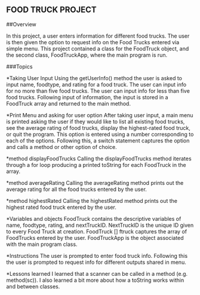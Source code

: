## FOOD TRUCK PROJECT

##Overview

In this project, a user enters information for different food trucks. The user is then given the option to request info on the Food Trucks entered via simple menu. This project contained a class for the FoodTruck object, and the second class, FoodTruckApp, where the main program is run.

###Topics

*Taking User Input
Using the getUserInfo() method the user is asked to input name, foodtype, and rating for a food truck. The user can input info for no more than five food trucks. The user can input info for less than five food trucks. Following input of information, the input is stored in a FoodTruck array and returned to the main method.

*Print Menu and asking for user option
After taking user input, a main menu is printed asking the user if they would like to list all existing food trucks, see the average rating of food trucks, display the highest-rated food truck, or quit the program. This option is entered using a number corresponding to each of the options. Following this, a switch statement captures the option and calls a method or other option of choice.

*method displayFoodTrucks
Calling the displayFoodTrucks method iterates through a for loop producing a printed toString for each FoodTruck in the array.

*method averageRating
Calling the averageRating method prints out the average rating for all the  food trucks entered by the user.

*method highestRated
Calling the highestRated method prints out the highest rated food truck entered by the user.

*Variables and objects
FoodTruck contains the descriptive variables of name, foodtype, rating, and nextTruckID. NextTruckID is the unique ID given to every Food Truck at creation. FoodTruck [] ftruck captures the array of FoodTrucks entered by the user. FoodTruckApp is the object associated with the main program class.

*Instructions
The user is prompted to enter food truck info. Following this the user is prompted to request info for different outputs shared in menu.

*Lessons learned
I learned that a scanner can be called in a method (e.g. method(sc)). I also learned a bit more about how a toString works within and between classes.

